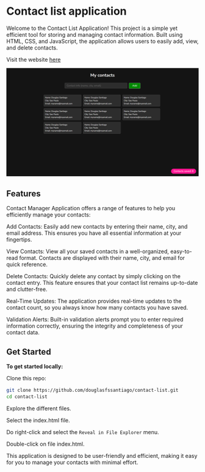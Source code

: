 # Contact list application

Welcome to the Contact List Application! This project is a simple yet efficient 
tool for storing and managing contact information. Built using HTML, CSS, and 
JavaScript, the application allows users to easily add, view, and delete 
contacts.

Visit the website [here](https://douglasfssantiago.github.io/contact-list/) 

![](./assets/img/readme1.png)

## Features 

Contact Manager Application offers a range of features to help you efficiently 
manage your contacts:

Add Contacts: Easily add new contacts by entering their name, city, and email 
address. This ensures you have all essential information at your fingertips.

View Contacts: View all your saved contacts in a well-organized, easy-to-read 
format. Contacts are displayed with their name, city, and email for quick 
reference.

Delete Contacts: Quickly delete any contact by simply clicking on the contact 
entry. This feature ensures that your contact list remains up-to-date and 
clutter-free.

Real-Time Updates: The application provides real-time updates to the contact 
count, so you always know how many contacts you have saved.

Validation Alerts: Built-in validation alerts prompt you to enter required 
information correctly, ensuring the integrity and completeness of your contact 
data.
 
## Get Started

**To get started locally:**

Clone this repo:

```bash
git clone https://github.com/douglasfssantiago/contact-list.git
cd contact-list
```
Explore the different files.

Select the index.html file.

Do right-click and select the `Reveal in File Explorer` menu.

Double-click on file index.html.

This application is designed to be user-friendly and efficient, making it easy 
for you to manage your contacts with minimal effort.
<br/>